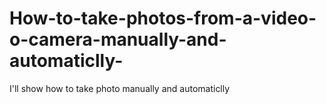 # How-to-take-photos-from-a-video-o-camera-manually-and-automaticlly-
I'll show how to take photo manually and automaticlly
